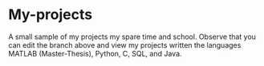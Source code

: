 # My-projects
A small sample of my projects my spare time and school. Observe that you can edit the branch above and view my projects written the languages MATLAB (Master-Thesis), Python, C, SQL, and Java.
